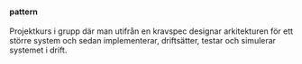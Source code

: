 #### pattern

Projektkurs i grupp där man utifrån en kravspec designar arkitekturen för ett större system och sedan implementerar, driftsätter, testar och simulerar systemet i drift.
